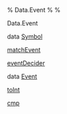 % Data.Event
% 
% 

Data.Event

data [Symbol](Data-Event.html#t:Symbol)

[matchEvent](Data-Event.html#v:matchEvent)

[eventDecider](Data-Event.html#v:eventDecider)

data [Event](Data-Event.html#t:Event)

[toInt](Data-Event.html#v:toInt)

[cmp](Data-Event.html#v:cmp)
